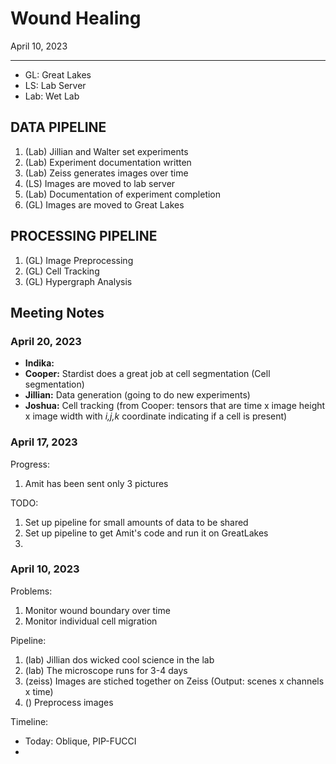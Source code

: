 # Wound Healing

April 10, 2023

---

- GL: Great Lakes
- LS: Lab Server
- Lab: Wet Lab

## DATA PIPELINE
1. (Lab) Jillian and Walter set experiments
2. (Lab) Experiment documentation written
3. (Lab) Zeiss generates images over time
4. (LS) Images are moved to lab server
5. (Lab) Documentation of experiment completion
6. (GL) Images are moved to Great Lakes

## PROCESSING PIPELINE
1. (GL) Image Preprocessing
2. (GL) Cell Tracking
3. (GL) Hypergraph Analysis

## Meeting Notes

### April 20, 2023
- **Indika:** 
- **Cooper:** Stardist does a great job at cell segmentation (Cell segmentation)
- **Jillian:** Data generation (going to do new experiments)
- **Joshua:** Cell tracking (from Cooper: tensors that are time x image height x image width with *i,j,k* coordinate indicating if a cell is present)

### April 17, 2023
Progress:
1. Amit has been sent only 3 pictures

TODO:
1. Set up pipeline for small amounts of data to be shared
2. Set up pipeline to get Amit's code and run it on GreatLakes
3. 

### April 10, 2023

Problems:
1. Monitor wound boundary over time
2. Monitor individual cell migration

Pipeline:
1. (lab) Jillian dos wicked cool science in the lab
2. (lab) The microscope runs for 3-4 days
3. (zeiss) Images are stiched together on Zeiss (Output: scenes x channels x time)
4. () Preprocess images


Timeline:
- Today: Oblique, PIP-FUCCI
- 
